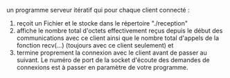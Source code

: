 un programme serveur itératif qui pour chaque client connecté :
1) reçoit un Fichier et le stocke dans le répertoire
"./reception"
3) affiche le nombre total d'octets effectivement reçus depuis le début des communications avec ce
client ainsi que le nombre total d'appels de la fonction recv(...) (toujours avec ce client seulement) et
4) termine
proprement la connexion avec le client avant de passer au suivant. Le numéro de port de la socket d'écoute des
demandes de connexions est à passer en paramètre de votre programme.